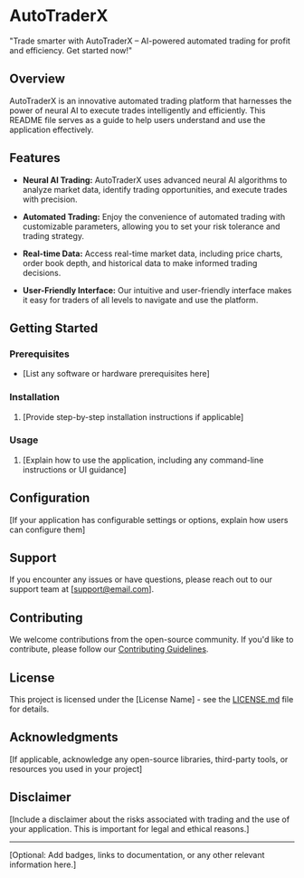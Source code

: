 # AutoTraderX
"Trade smarter with AutoTraderX – AI-powered automated trading for profit and efficiency. Get started now!"
## Overview

AutoTraderX is an innovative automated trading platform that harnesses the power of neural AI to execute trades intelligently and efficiently. This README file serves as a guide to help users understand and use the application effectively.

## Features

- **Neural AI Trading:** AutoTraderX uses advanced neural AI algorithms to analyze market data, identify trading opportunities, and execute trades with precision.

- **Automated Trading:** Enjoy the convenience of automated trading with customizable parameters, allowing you to set your risk tolerance and trading strategy.

- **Real-time Data:** Access real-time market data, including price charts, order book depth, and historical data to make informed trading decisions.

- **User-Friendly Interface:** Our intuitive and user-friendly interface makes it easy for traders of all levels to navigate and use the platform.

## Getting Started

### Prerequisites

- [List any software or hardware prerequisites here]

### Installation

1. [Provide step-by-step installation instructions if applicable]

### Usage

1. [Explain how to use the application, including any command-line instructions or UI guidance]

## Configuration

[If your application has configurable settings or options, explain how users can configure them]

## Support

If you encounter any issues or have questions, please reach out to our support team at [support@email.com].

## Contributing

We welcome contributions from the open-source community. If you'd like to contribute, please follow our [Contributing Guidelines](CONTRIBUTING.md).

## License

This project is licensed under the [License Name] - see the [LICENSE.md](LICENSE.md) file for details.

## Acknowledgments

[If applicable, acknowledge any open-source libraries, third-party tools, or resources you used in your project]

## Disclaimer

[Include a disclaimer about the risks associated with trading and the use of your application. This is important for legal and ethical reasons.]

---

[Optional: Add badges, links to documentation, or any other relevant information here.]
